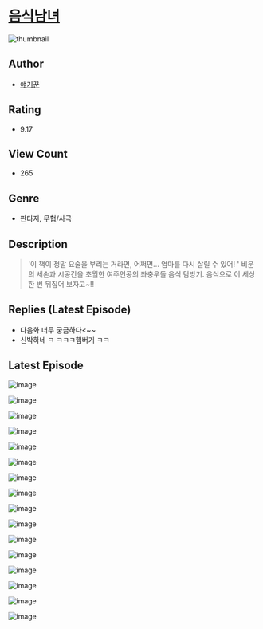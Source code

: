 # [음식남녀](https://comic.naver.com/challenge/list?titleId=810540)
![thumbnail](https://image-comic.pstatic.net/user_contents_data/challenge_comic/2023/05/23/329325/upload_3990863705900593761_480x623.jpeg)

## Author
- [얘기꾼](https://comic.naver.com/artistTitle?id=329325)

## Rating
- 9.17

## View Count
- 265

## Genre
- 판타지, 무협/사극

## Description
> '이 책이 정말 요술을 부리는 거라면, 어쩌면... 엄마를 다시 살릴 수 있어! ' 비운의 세손과 시공간을 초월한 여주인공의 좌충우돌 음식 탐방기. 음식으로 이 세상 한 번 뒤집어 보자고~!!

## Replies (Latest Episode)
- 다음화 너무 궁금하다<~~
- 신박하네 ㅋ ㅋㅋㅋ햄버거 ㅋㅋ

## Latest Episode
![image](https://image-comic.pstatic.net/user_contents_data/challenge_comic/2023/05/23/329325/upload_4049691958940099169.jpeg)

![image](https://image-comic.pstatic.net/user_contents_data/challenge_comic/2023/05/23/329325/upload_4121187521373026353.jpeg)

![image](https://image-comic.pstatic.net/user_contents_data/challenge_comic/2023/05/23/329325/upload_3690478035483570742.jpeg)

![image](https://image-comic.pstatic.net/user_contents_data/challenge_comic/2023/05/23/329325/upload_7018069681809995108.jpeg)

![image](https://image-comic.pstatic.net/user_contents_data/challenge_comic/2023/05/23/329325/upload_3978477500450092850.jpeg)

![image](https://image-comic.pstatic.net/user_contents_data/challenge_comic/2023/05/23/329325/upload_7234529457868977461.jpeg)

![image](https://image-comic.pstatic.net/user_contents_data/challenge_comic/2023/05/23/329325/upload_7018068599326991203.jpeg)

![image](https://image-comic.pstatic.net/user_contents_data/challenge_comic/2023/05/23/329325/upload_7090134096191775798.jpeg)

![image](https://image-comic.pstatic.net/user_contents_data/challenge_comic/2023/05/23/329325/upload_7090135192196823090.jpeg)

![image](https://image-comic.pstatic.net/user_contents_data/challenge_comic/2023/05/23/329325/upload_7221860876337426789.jpeg)

![image](https://image-comic.pstatic.net/user_contents_data/challenge_comic/2023/05/23/329325/upload_3702348362983552304.jpeg)

![image](https://image-comic.pstatic.net/user_contents_data/challenge_comic/2023/05/23/329325/upload_3919310778405172833.jpeg)

![image](https://image-comic.pstatic.net/user_contents_data/challenge_comic/2023/05/23/329325/upload_4048796960767435366.jpeg)

![image](https://image-comic.pstatic.net/user_contents_data/challenge_comic/2023/05/23/329325/upload_7005120728959902775.jpeg)

![image](https://image-comic.pstatic.net/user_contents_data/challenge_comic/2023/05/23/329325/upload_7161957498564588341.jpeg)

![image](https://image-comic.pstatic.net/user_contents_data/challenge_comic/2023/05/23/329325/upload_3991376082631209014.jpeg)
